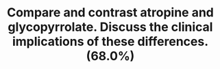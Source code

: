 ---
title: "Compare and contrast atropine and glycopyrrolate. Discuss the clinical implications of these differences. (68.0%)"
entityType: SAQ
exam: PEX
college: ANZCA
year: 2009
sitting: A
question: 04
passRate: 68
EC_expectedDomains:
- "The main points expected for a pass included an outline of how these two anticholinergic drugs are similar and also how they differ. Descriptions of their chemical, pharmaceutic, pharmacokinetic and pharmacodynamic properties in a table helped in answering the first question. O nce a difference between these agents had been outlined, it was expected that a discussion would ensue as to how that difference could influence your clinical use of these two alternative drugs."
EC_errorsCommon:
- "The first question was w ell answered in general, but the commonest omission was to not answer the second question. W hen a difference between these agents was correctly identified, there was no discussion as to how that may affect clinical decision-making. Answ ering only half of the question prevents a candidate from scoring highly."
---